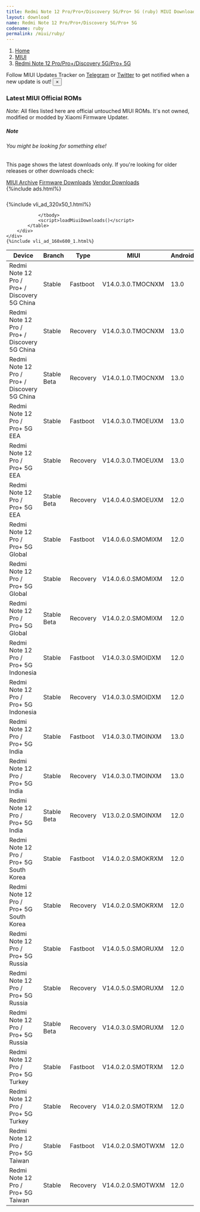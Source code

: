 ```yaml
---
title: Redmi Note 12 Pro/Pro+/Discovery 5G/Pro+ 5G (ruby) MIUI Downloads
layout: download
name: Redmi Note 12 Pro/Pro+/Discovery 5G/Pro+ 5G
codename: ruby
permalink: /miui/ruby/
---
```

<nav aria-label="breadcrumb">
    <ol class="breadcrumb">
        <li class="breadcrumb-item"><a href="/">Home</a></li>
        <li class="breadcrumb-item"><a href="/miui/">MIUI</a></li>
        <li class="breadcrumb-item active" aria-current="page"><a href="/miui/ruby/">Redmi Note 12 Pro/Pro+/Discovery 5G/Pro+ 5G</a></li>
    </ol>
</nav>
<div class="alert alert-primary alert-dismissible fade show" role="alert">
    Follow MIUI Updates Tracker on <a href="https://t.me/MIUIUpdatesTracker" class="alert-link">Telegram</a>
     or <a href="https://twitter.com/MiFwUpdater" class="alert-link">Twitter</a> to get notified when a new update is out!
    <button type="button" class="close" data-dismiss="alert" aria-label="Close">
        <span aria-hidden="true">&times;</span>
    </button>
</div>

### Latest MIUI Official ROMs
*Note*: All files listed here are official untouched MIUI ROMs. It's not owned, modified or modded by Xiaomi Firmware Updater.
<div class="card">
  <div class="card-body">
    <h5 class="card-title">Note</h5>
    <h6 class="card-subtitle mb-2 text-muted">You might be looking for something else!</h6>
    <p class="card-text">This page shows the latest downloads only.
     If you're looking for older releases or other downloads check:</p>
    <a href="/archive/miui/ruby/" class="card-link">MIUI Archive</a>
    <a href="/firmware/ruby/" class="card-link">Firmware Downloads</a>
    <a href="/vendor/ruby/" class="card-link">Vendor Downloads</a>
  </div>
</div>
{%include ads.html%}
<div class="row justify-content-center">
    <div class="col-10">
        <div class="table-responsive-md" style="margin-top: 25px;">
            {%include vli_ad_320x50_1.html%}
            <table id="miui" class="display dt-responsive nowrap compact table table-striped table-hover table-sm">
                <thead class="thead-dark">
                    <tr>
                        <th data-ref="device">Device</th>
                        <th data-ref="branch">Branch</th>
                        <th data-ref="type">Type</th>
                        <th data-ref="miui">MIUI</th>
                        <th data-ref="android">Android</th>
                        <th data-ref="size">Size</th>
                        <th data-ref="size">Date</th>
                        <th data-ref="link">Link</th>
                    </tr>
                </thead>
                <tbody>
                <tr><td>Redmi Note 12 Pro / Pro+ / Discovery 5G China</td><td>Stable</td><td>Fastboot</td><td>V14.0.3.0.TMOCNXM</td><td>13.0</td><td>6.8 GB</td><td>2023-07-14</td><td><a href="/miui/ruby/stable/V14.0.3.0.TMOCNXM/">Download</a></td></tr>
<tr><td>Redmi Note 12 Pro / Pro+ / Discovery 5G China</td><td>Stable</td><td>Recovery</td><td>V14.0.3.0.TMOCNXM</td><td>13.0</td><td>5.3 GB</td><td>2023-07-21</td><td><a href="/miui/ruby/stable/V14.0.3.0.TMOCNXM/">Download</a></td></tr>
<tr><td>Redmi Note 12 Pro / Pro+ / Discovery 5G China</td><td>Stable Beta</td><td>Recovery</td><td>V14.0.1.0.TMOCNXM</td><td>13.0</td><td>5.4 GB</td><td>2023-06-14</td><td><a href="/miui/ruby/stable beta/V14.0.1.0.TMOCNXM/">Download</a></td></tr>
<tr><td>Redmi Note 12 Pro / Pro+ 5G EEA</td><td>Stable</td><td>Fastboot</td><td>V14.0.3.0.TMOEUXM</td><td>13.0</td><td>7.1 GB</td><td>2023-07-05</td><td><a href="/miui/ruby/stable/V14.0.3.0.TMOEUXM/">Download</a></td></tr>
<tr><td>Redmi Note 12 Pro / Pro+ 5G EEA</td><td>Stable</td><td>Recovery</td><td>V14.0.3.0.TMOEUXM</td><td>13.0</td><td>4.6 GB</td><td>2023-07-14</td><td><a href="/miui/ruby/stable/V14.0.3.0.TMOEUXM/">Download</a></td></tr>
<tr><td>Redmi Note 12 Pro / Pro+ 5G EEA</td><td>Stable Beta</td><td>Recovery</td><td>V14.0.4.0.SMOEUXM</td><td>12.0</td><td>4.2 GB</td><td>2023-03-22</td><td><a href="/miui/ruby/stable beta/V14.0.4.0.SMOEUXM/">Download</a></td></tr>
<tr><td>Redmi Note 12 Pro / Pro+ 5G Global</td><td>Stable</td><td>Fastboot</td><td>V14.0.6.0.SMOMIXM</td><td>12.0</td><td>7.0 GB</td><td>2023-05-05</td><td><a href="/miui/ruby/stable/V14.0.6.0.SMOMIXM/">Download</a></td></tr>
<tr><td>Redmi Note 12 Pro / Pro+ 5G Global</td><td>Stable</td><td>Recovery</td><td>V14.0.6.0.SMOMIXM</td><td>12.0</td><td>4.2 GB</td><td>2023-05-12</td><td><a href="/miui/ruby/stable/V14.0.6.0.SMOMIXM/">Download</a></td></tr>
<tr><td>Redmi Note 12 Pro / Pro+ 5G Global</td><td>Stable Beta</td><td>Recovery</td><td>V14.0.2.0.SMOMIXM</td><td>12.0</td><td>4.1 GB</td><td>2023-03-22</td><td><a href="/miui/ruby/stable beta/V14.0.2.0.SMOMIXM/">Download</a></td></tr>
<tr><td>Redmi Note 12 Pro / Pro+ 5G Indonesia</td><td>Stable</td><td>Fastboot</td><td>V14.0.3.0.SMOIDXM</td><td>12.0</td><td>6.5 GB</td><td>2023-03-09</td><td><a href="/miui/ruby/stable/V14.0.3.0.SMOIDXM/">Download</a></td></tr>
<tr><td>Redmi Note 12 Pro / Pro+ 5G Indonesia</td><td>Stable</td><td>Recovery</td><td>V14.0.3.0.SMOIDXM</td><td>12.0</td><td>4.1 GB</td><td>2023-04-07</td><td><a href="/miui/ruby/stable/V14.0.3.0.SMOIDXM/">Download</a></td></tr>
<tr><td>Redmi Note 12 Pro / Pro+ 5G India</td><td>Stable</td><td>Fastboot</td><td>V14.0.3.0.TMOINXM</td><td>13.0</td><td>6.0 GB</td><td>2023-07-05</td><td><a href="/miui/ruby/stable/V14.0.3.0.TMOINXM/">Download</a></td></tr>
<tr><td>Redmi Note 12 Pro / Pro+ 5G India</td><td>Stable</td><td>Recovery</td><td>V14.0.3.0.TMOINXM</td><td>13.0</td><td>4.4 GB</td><td>2023-07-14</td><td><a href="/miui/ruby/stable/V14.0.3.0.TMOINXM/">Download</a></td></tr>
<tr><td>Redmi Note 12 Pro / Pro+ 5G India</td><td>Stable Beta</td><td>Recovery</td><td>V13.0.2.0.SMOINXM</td><td>12.0</td><td>4.0 GB</td><td>2023-01-10</td><td><a href="/miui/ruby/stable beta/V13.0.2.0.SMOINXM/">Download</a></td></tr>
<tr><td>Redmi Note 12 Pro / Pro+ 5G South Korea</td><td>Stable</td><td>Fastboot</td><td>V14.0.2.0.SMOKRXM</td><td>12.0</td><td>6.7 GB</td><td>2023-07-05</td><td><a href="/miui/ruby/stable/V14.0.2.0.SMOKRXM/">Download</a></td></tr>
<tr><td>Redmi Note 12 Pro / Pro+ 5G South Korea</td><td>Stable</td><td>Recovery</td><td>V14.0.2.0.SMOKRXM</td><td>12.0</td><td>4.2 GB</td><td>2023-07-11</td><td><a href="/miui/ruby/stable/V14.0.2.0.SMOKRXM/">Download</a></td></tr>
<tr><td>Redmi Note 12 Pro / Pro+ 5G Russia</td><td>Stable</td><td>Fastboot</td><td>V14.0.5.0.SMORUXM</td><td>12.0</td><td>6.2 GB</td><td>2023-02-27</td><td><a href="/miui/ruby/stable/V14.0.5.0.SMORUXM/">Download</a></td></tr>
<tr><td>Redmi Note 12 Pro / Pro+ 5G Russia</td><td>Stable</td><td>Recovery</td><td>V14.0.5.0.SMORUXM</td><td>12.0</td><td>4.1 GB</td><td>2023-03-22</td><td><a href="/miui/ruby/stable/V14.0.5.0.SMORUXM/">Download</a></td></tr>
<tr><td>Redmi Note 12 Pro / Pro+ 5G Russia</td><td>Stable Beta</td><td>Recovery</td><td>V14.0.3.0.SMORUXM</td><td>12.0</td><td>4.1 GB</td><td>2023-03-22</td><td><a href="/miui/ruby/stable beta/V14.0.3.0.SMORUXM/">Download</a></td></tr>
<tr><td>Redmi Note 12 Pro / Pro+ 5G Turkey</td><td>Stable</td><td>Fastboot</td><td>V14.0.2.0.SMOTRXM</td><td>12.0</td><td>6.3 GB</td><td>2023-03-29</td><td><a href="/miui/ruby/stable/V14.0.2.0.SMOTRXM/">Download</a></td></tr>
<tr><td>Redmi Note 12 Pro / Pro+ 5G Turkey</td><td>Stable</td><td>Recovery</td><td>V14.0.2.0.SMOTRXM</td><td>12.0</td><td>4.1 GB</td><td>2023-04-07</td><td><a href="/miui/ruby/stable/V14.0.2.0.SMOTRXM/">Download</a></td></tr>
<tr><td>Redmi Note 12 Pro / Pro+ 5G Taiwan</td><td>Stable</td><td>Fastboot</td><td>V14.0.2.0.SMOTWXM</td><td>12.0</td><td>5.7 GB</td><td>2023-02-16</td><td><a href="/miui/ruby/stable/V14.0.2.0.SMOTWXM/">Download</a></td></tr>
<tr><td>Redmi Note 12 Pro / Pro+ 5G Taiwan</td><td>Stable</td><td>Recovery</td><td>V14.0.2.0.SMOTWXM</td><td>12.0</td><td>4.1 GB</td><td>2023-03-22</td><td><a href="/miui/ruby/stable/V14.0.2.0.SMOTWXM/">Download</a></td></tr>

                </tbody>
                <script>loadMiuiDownloads()</script>
            </table>
        </div>
    </div>
    {%include vli_ad_160x600_1.html%}
</div>
